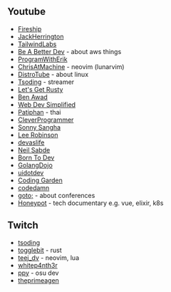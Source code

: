 ## Youtube

- [Fireship](https://www.youtube.com/c/Fireship)
- [JackHerrington](https://www.youtube.com/c/JackHerrington)
- [TailwindLabs](https://www.youtube.com/c/TailwindLabs)
- [Be A Better Dev](https://www.youtube.com/channel/UCraiFqWi0qSIxXxXN4IHFBQ) - about aws things
- [ProgramWithErik](https://www.youtube.com/c/ProgramWithErik)
- [ChrisAtMachine](https://www.youtube.com/c/ChrisAtMachine) - neovim (lunarvim)
- [DistroTube](https://www.youtube.com/c/DistroTube/featured) - about linux
- [Tsoding](https://www.youtube.com/c/TsodingDaily/videos) - streamer
- [Let's Get Rusty](https://www.youtube.com/channel/UCSp-OaMpsO8K0KkOqyBl7_w)
- [Ben Awad](https://www.youtube.com/c/BenAwad97)
- [Web Dev Simplified](https://www.youtube.com/channel/UCFbNIlppjAuEX4znoulh0Cw)
- [Patiphan](https://www.youtube.com/c/PatiphanPhengpao) - thai
- [CleverProgrammer](https://www.youtube.com/c/CleverProgrammer)
- [Sonny Sangha](https://www.youtube.com/channel/UCqeTj_QAnNlmt7FwzNwHZnA)
- [Lee Robinson](https://www.youtube.com/channel/UCZMli3czZnd1uoc1ShTouQw)
- [devaslife](https://www.youtube.com/c/devaslife)
- [Neil Sabde](https://www.youtube.com/channel/UCIfWXqdiEvM8nBFAA594Kjw/videos)
- [Born To Dev](https://www.youtube.com/c/BorntodevTH)
- [GolangDojo](https://www.youtube.com/c/GolangDojo)
- [uidotdev](https://www.youtube.com/watch?v=rivBfgaEyWQ&t=2s)
- [Coding Garden](https://www.youtube.com/channel/UCLNgu_OupwoeESgtab33CCw)
- [codedamn](https://www.youtube.com/c/codedamn)
- [goto;](https://www.youtube.com/c/GotoConferences) - about conferences
- [Honeypot](https://www.youtube.com/channel/UCsUalyRg43M8D60mtHe6YcA) - tech documentary e.g. vue, elixir, k8s

## Twitch

- [tsoding](https://www.twitch.tv/tsoding)
- [togglebit](https://www.twitch.tv/togglebit) - rust
- [teej_dv](https://www.twitch.tv/teej_dv) - neovim, lua
- [whitep4nth3r](https://www.twitch.tv/whitep4nth3r)
- [ppy](https://www.twitch.tv/ppy) - osu dev
- [theprimeagen](https://www.twitch.tv/theprimeagen)
